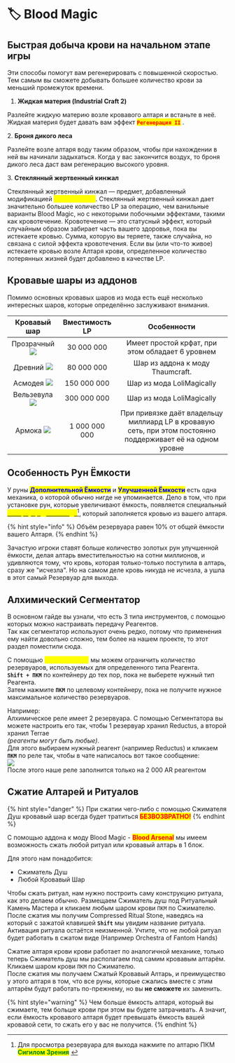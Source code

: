 # 🏷️ Blood Magic

## Быстрая добыча крови на начальном этапе игры

Эти способы помогут вам регенерировать с повышенной скоростью. Тем самым вы сможете добывать большее количество крови за меньший промежуток времени.

1. **Жидкая материя (Industrial Craft 2)**

Разлейте жидкую материю возле кровавого алтаря и встаньте в неё. Жидкая материя будет давать вам эффект <mark style="color:red;">**`Регенерация II`**</mark> .

2\.  **Броня дикого леса**

Разлейте возле алтаря воду таким образом, чтобы при нахождении в ней вы начинали задыхаться. Когда у вас закончится воздух, то броня дикого леса даст вам регенерацию высокого уровня.

3\.  **Стеклянный жертвенный кинжал**&#x20;

Стеклянный жертвенный кинжал — предмет, добавленный модификацией <mark style="color:yellow;">**Blood Arsenal**</mark>. Стеклянный жертвенный кинжал дает значительно большее количество LP за операцию, чем ванильные варианты Blood Magic, но с некоторыми побочными эффектами, такими как кровотечение. Кровотечение — это статусный эффект, который случайным образом забирает часть вашего здоровья, пока вы истекаете кровью. Сумма, которую вы теряете, также случайна, но связана с силой эффекта кровотечения. Если вы (или что-то живое) истекаете кровью возле Алтаря крови, определенное количество потерянных жизней будет добавлено в качестве LP.

## Кровавые шары из аддонов

Помимо основных кровавых шаров из мода есть ещё несколько интересных шаров, которые определённо заслуживают внимания.

|                                                                                                  Кровавый шар                                                                                                 | Вместимость LP |                                                 Особенности                                                 |
| :-----------------------------------------------------------------------------------------------------------------------------------------------------------------------------------------------------------: | :------------: | :---------------------------------------------------------------------------------------------------------: |
|  Прозрачный ![](https://lh7-us.googleusercontent.com/WO5jQ8-rbLokDIvySu1xKsF4WtC-VswlXcHXab7k036EZkQRJC6Ts8tNGPH15uisIRl9xpiISfGno0Pq3v4lwf8GF-d-pF8eH4beVwCC10wCFaDq1dGJKw5wIOnl5Lk3yRnBsOI9h5Ji6iOYQpaMw6g) |   30 000 000   |                               Имеет простой крфат, при этом обладает 6 уровнем                              |
| Древний ![](https://lh7-us.googleusercontent.com/kY\_1cP4HBMOpL7b8XF2iGU6OR4reAb-AmrcC502labcjribA\_YUbJ5uyhumNJ-tzwc9SU\_tk6iehTRvNMZbpb1-\_Y-RQfXy25ckPMOZGVNEqSqbx-DFLRC-fPYzOpYzOB5h0CvQtVABgvQxYh5I7-PM) |   80 000 000   |                                       Шар из аддона к моду Thaumcraft.                                      |
| Асмодея ![](https://lh7-us.googleusercontent.com/Gd\_KjZ9qav3VrxYXXbQiqqpBFu3l4G9bppnM8iJl52SApR64GE\_rlZ5H6Q1PVnqb1BKPNaNRhMG9doXnB\_x0\_NL1O3qvTiG90Cmb42WPRVf3jyFMwCoCdiAAMQq9jDaOEHujVRaPsdneEfnbqz2vpVI) |   150 000 000  |                                          Шар из мода LoliMagically                                          |
| Вельзевула ![](https://lh7-us.googleusercontent.com/sLEAEQeepAc7Jg2nbMoSJi1kWCRMEuFFr-UxLfsOdbxDhROn3glXwcZ5tuJ-G28NQf\_VnaIkj4jdQQuVoYQ33TvBx6EMJpzSoEV6TqoFv27BK-qqu-iRi1ImFsvYDcOoqvbhTWgMTULIM1UxIILOsME) |   300 000 000  |                                          Шар из мода LoliMagically                                          |
|   Армока ![](https://lh7-us.googleusercontent.com/UE6P0gXy-YPIuOz6W4bhXMThxY5HpJxCEsbhub5PlY2V7tKUClHykoLNrB7wMAEc\_rMgJ0UT-httsqP6JKjWffPlcvQd7f5yKi37j-Ak0Q8b121yXHd-rghCtH6xO\_cio9qQezLuglkdAnlt-3jcV5E)  |  1 000 000 000 | При привязке даёт владельцу миллиард LP в кровавую сеть, при этом постоянно поддерживает её на одном уровне |

## Особенность Рун Ёмкости

У руны <mark style="color:blue;">**Дополнительной Ёмкости**</mark> и <mark style="color:blue;">**Улучшенной Ёмкости**</mark> есть одна механика, о которой обычно нигде не упоминается. Дело в том, что при установке рун, которые увеличивают ёмкость, появляется специальный [<mark style="color:yellow;">Резервуар Для Выхода</mark>](#user-content-fn-1)[^1], который заполняется кровью из вашего алтаря.&#x20;

{% hint style="info" %}
Объём резервуара равен 10% от общей ёмкости вашего Алтаря.&#x20;
{% endhint %}

Зачастую игроки ставят больше количество золотых рун улучшенной ёмкости, делая алтарь вместительностью на сотни миллионов, и удивляются тому, что кровь, которая только-только поступила в алтарь, сразу же "исчезла". Но на самом деле кровь никуда не исчезла, а ушла в этот самый Резервуар для выхода.

## Алхимический Сегментатор

В основном гайде вы узнали, что есть 3 типа инструментов, с помощью которых можно настраивать передачу Реагентов.\
Так как сегментатор используют очень редко, потому что применения ему найти довольно сложно, тем более на нашем проекте, то этот раздел поместили сюда.

С помощью <mark style="color:yellow;">**Сегментатора**</mark> мы можем ограничить количество резервуаров, используемых для определенного типа Реагента. \
**`Shift + ПКМ`** по контейнеру до тех пор, пока не выберете нужный тип Реагента.\
Затем нажмите **`ПКМ`** по целевому контейнеру, пока не получите нужное максимальное количество резервуаров.

Например:\
Алхимическое реле имеет 2 резервуара. С помощью Сегментатора вы можете настроить его так, чтобы 1 резервуар хранил Reductus, а второй хранил Terrae \
_(реагенты могут быть любые)._\
Для этого выбираем нужный реагент (например Reductus) и кликаем **`ПКМ`** по реле так, чтобы в чате написалось вот такое сообщение:\
![](<../.gitbook/assets/Screenshot\_1 (1).jpg>)\
После этого наше реле заполнится только на 2 000 AR реагентом

## Сжатие Алтарей и Ритуалов

{% hint style="danger" %}
При сжатии чего-либо с помощью Сжимателя Душ кровавый шар всегда будет тратиться <mark style="color:red;">**БЕЗВОЗВРАТНО!**</mark>
{% endhint %}

С помощью аддона к моду Blood Magic - <mark style="color:red;">**Blood Arsenal**</mark> мы имеем возможность сжать любой ритуал или кровавый алтарь в 1 блок.

Для этого нам понадобится:

* Сжиматель Душ
* Любой Кровавый Шар

Чтобы сжать ритуал, нам нужно построить саму конструкцию ритуала, как это делаем обычно. Размещаем Сжиматель душ под Ритуальный Камень Мастера и кликаем любым шаром крови `ПКМ` по Сжимателю.\
После сжатия мы получим Compressed Ritual Stone, наведясь на который с зажатой клавишей **`Shift`** мы увидим название ритуала. Активация ритуала остаётся неизменной. Учтите, что не любой ритуал будет работать в сжатом виде (Например Orchestra of Fantom Hands)

Сжатие алтаря крови крови работает по аналогичной механике, только теперь Сжиматель душ мы располагаем под самим кровавым алтарём. Кликаем шаром крови `ПКМ` по Сжимателю.\
После сжатия мы получаем Сжатый Кровавый Алтарь, и преимущество у этого алтаря в том, что все руны, которые сжались вместе с этим алтарём будут работать по-прежнему, но вы **не сможете** их заменить.&#x20;

{% hint style="warning" %}
Чем больше ёмкость алтаря, который вы сжимаете, тем больше крови при этом вы будете затрачивать. А значит, если ёмкость кровавого алтаря будет превышать ёмкость вашей кровавой сети, то сжать его у вас не получится.
{% endhint %}

[^1]: Для просмотра резервуара для выхода нажмите по алтарю ПКМ <mark style="color:green;">**Сигилом Зрения**</mark> <img src="https://ftbwiki.org/images/9/9c/Item_Sigil_of_Sight.png" alt="" data-size="line">
